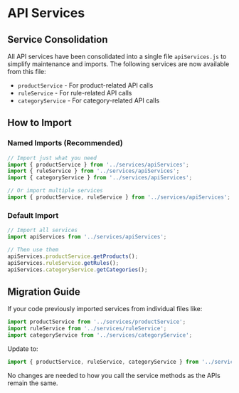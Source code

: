 # API Services

## Service Consolidation

All API services have been consolidated into a single file `apiServices.js` to simplify maintenance and imports. The following services are now available from this file:

- `productService` - For product-related API calls
- `ruleService` - For rule-related API calls
- `categoryService` - For category-related API calls

## How to Import

### Named Imports (Recommended)

```javascript
// Import just what you need
import { productService } from '../services/apiServices';
import { ruleService } from '../services/apiServices';
import { categoryService } from '../services/apiServices';

// Or import multiple services
import { productService, ruleService } from '../services/apiServices';
```

### Default Import

```javascript
// Import all services
import apiServices from '../services/apiServices';

// Then use them
apiServices.productService.getProducts();
apiServices.ruleService.getRules();
apiServices.categoryService.getCategories();
```

## Migration Guide

If your code previously imported services from individual files like:

```javascript
import productService from '../services/productService';
import ruleService from '../services/ruleService';  
import categoryService from '../services/categoryService';
```

Update to:

```javascript
import { productService, ruleService, categoryService } from '../services/apiServices';
```

No changes are needed to how you call the service methods as the APIs remain the same. 